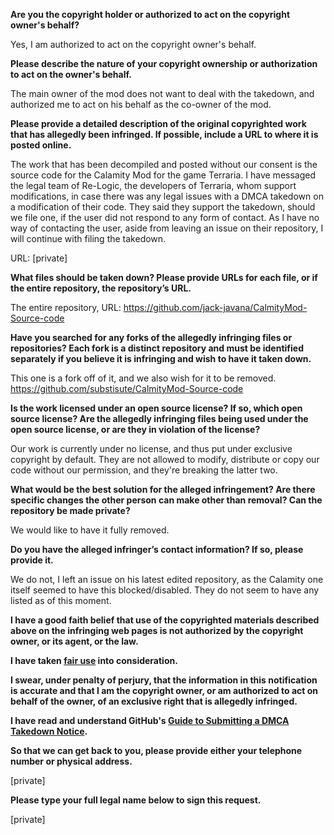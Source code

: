 **Are you the copyright holder or authorized to act on the copyright owner's behalf?**

Yes, I am authorized to act on the copyright owner's behalf.

**Please describe the nature of your copyright ownership or authorization to act on the owner's behalf.**

The main owner of the mod does not want to deal with the takedown, and authorized me to act on his behalf as the co-owner of the mod.

**Please provide a detailed description of the original copyrighted work that has allegedly been infringed. If possible, include a URL to where it is posted online.**

The work that has been decompiled and posted without our consent is the source code for the Calamity Mod for the game Terraria. I have messaged the legal team of Re-Logic, the developers of Terraria, whom support modifications, in case there was any legal issues with a DMCA takedown on a modification of their code. They said they support the takedown, should we file one, if the user did not respond to any form of contact. As I have no way of contacting the user, aside from leaving an issue on their repository, I will continue with filing the takedown.

URL: [private]

**What files should be taken down? Please provide URLs for each file, or if the entire repository, the repository’s URL.**

The entire repository, URL: https://github.com/jack-javana/CalmityMod-Source-code

**Have you searched for any forks of the allegedly infringing files or repositories? Each fork is a distinct repository and must be identified separately if you believe it is infringing and wish to have it taken down.**

This one is a fork off of it, and we also wish for it to be removed. https://github.com/substisute/CalmityMod-Source-code

**Is the work licensed under an open source license? If so, which open source license? Are the allegedly infringing files being used under the open source license, or are they in violation of the license?**

Our work is currently under no license, and thus put under exclusive copyright by default. They are not allowed to modify, distribute or copy our code without our permission, and they're breaking the latter two.

**What would be the best solution for the alleged infringement? Are there specific changes the other person can make other than removal? Can the repository be made private?**

We would like to have it fully removed.

**Do you have the alleged infringer’s contact information? If so, please provide it.**

We do not, I left an issue on his latest edited repository, as the Calamity one itself seemed to have this blocked/disabled. They do not seem to have any listed as of this moment.

**I have a good faith belief that use of the copyrighted materials described above on the infringing web pages is not authorized by the copyright owner, or its agent, or the law.**

**I have taken <a href="https://www.lumendatabase.org/topics/22">fair use</a> into consideration.**

**I swear, under penalty of perjury, that the information in this notification is accurate and that I am the copyright owner, or am authorized to act on behalf of the owner, of an exclusive right that is allegedly infringed.**

**I have read and understand GitHub's <a href="https://help.github.com/articles/guide-to-submitting-a-dmca-takedown-notice/">Guide to Submitting a DMCA Takedown Notice</a>.**

**So that we can get back to you, please provide either your telephone number or physical address.**

[private]

**Please type your full legal name below to sign this request.**

[private]
